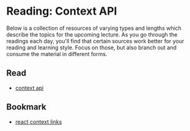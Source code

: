 # Reading: Context API

Below is a collection of resources of varying types and lengths which describe the topics for the upcoming lecture.  As you go through the readings each day, you'll find that certain sources work better for your reading and learning style. Focus on those, but also branch out and consume the material in different forms.

## Read
* [context api](https://reactjs.org/docs/context.html)

## Bookmark
* [react context links](https://github.com/diegohaz/awesome-react-context)
